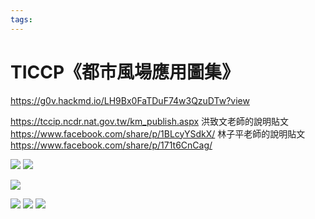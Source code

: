 ```yaml
---
tags:
---
```


# TICCP《都市風場應用圖集》
https://g0v.hackmd.io/LH9Bx0FaTDuF74w3QzuDTw?view

https://tccip.ncdr.nat.gov.tw/km_publish.aspx
洪致文老師的說明貼文
https://www.facebook.com/share/p/1BLcyYSdkX/
林子平老師的說明貼文
https://www.facebook.com/share/p/171t6CnCag/

![](https://g0v.hackmd.io/_uploads/HkC_7_lOeg.jpg)
![](https://g0v.hackmd.io/_uploads/Hyl45Xdx_lx.jpg)

![](https://g0v.hackmd.io/_uploads/BJxRc7ugugx.jpg)

![](https://g0v.hackmd.io/_uploads/BkxPjm_l_xx.jpg)
![](https://g0v.hackmd.io/_uploads/SygJnXugOee.jpg)
![](https://g0v.hackmd.io/_uploads/r1K37dgulx.jpg)

